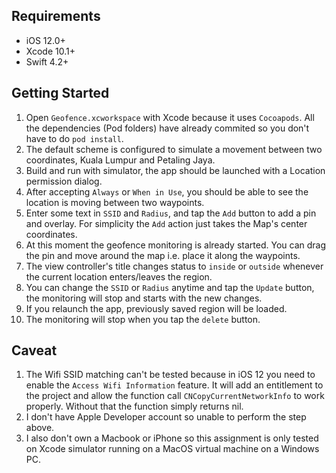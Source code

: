 
Requirements
------------
- iOS 12.0+
- Xcode 10.1+
- Swift 4.2+

Getting Started
---------------
1. Open `Geofence.xcworkspace` with Xcode because it uses `Cocoapods`. All the dependencies (Pod folders) have already commited so you don't have to do `pod install`. 
2. The default scheme is configured to simulate a movement between two coordinates, Kuala Lumpur and Petaling Jaya.
3. Build and run with simulator, the app should be launched with a Location permission dialog.
4. After accepting `Always` or `When in Use`, you should be able to see the location is moving between two waypoints.
5. Enter some text in `SSID` and `Radius`, and tap the `Add` button to add a pin and overlay. For simplicity the `Add` action just takes the Map's center coordinates.
6. At this moment the geofence monitoring is already started. You can drag the pin and move around the map i.e. place it along the waypoints.
7. The view controller's title changes status to `inside` or `outside` whenever the current location enters/leaves the region.
8. You can change the `SSID` or `Radius` anytime and tap the `Update` button, the monitoring will stop and starts with the new changes.
9. If you relaunch the app, previously saved region will be loaded.
10. The monitoring will stop when you tap the `delete` button.

Caveat
-------
1. The Wifi SSID matching can't be tested because in iOS 12 you need to enable the `Access Wifi Information` feature. It will add an entitlement to the project and allow the function call `CNCopyCurrentNetworkInfo` to work properly. Without that the function simply returns nil.
2. I don't have Apple Developer account so unable to  perform the step above.
3. I also don't own a Macbook or iPhone so this assignment is only tested on Xcode simulator running on a MacOS virtual machine on a Windows PC.
